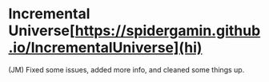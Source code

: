 # Incremental Universe[https://spidergamin.github.io/IncrementalUniverse](hi)
(JM) Fixed some issues, added more info, and cleaned some things up.

